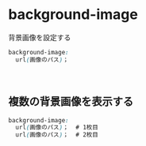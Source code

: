 # background-image
  
背景画像を設定する
```css
background-image:
  url(画像のパス)；
```

<br>

## 複数の背景画像を表示する
```css
background-image:
  url(画像のパス)；  # 1枚目
  url(画像のパス)；  # 2枚目
```
